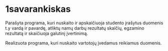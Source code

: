 # 1savarankiskas

Parašyta programa, kuri nuskaito ir apskaičiuoja studento įrašytus duomenis t.y vardą ir pavardę, atliktų namų darbų rezultatų skaičių, egzamino rezultatą ir skaičiuoja galutinį įvertinimą.

Realizuota programa, kuri nuskaito vartotojų įvedamus reikiamus duomenis.
